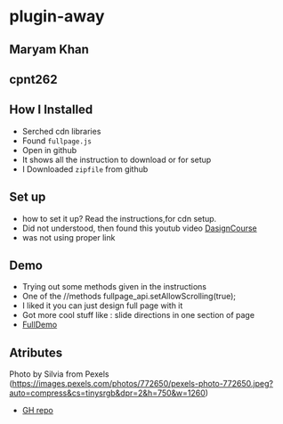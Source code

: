 # plugin-away

## Maryam Khan
## cpnt262

##  How I Installed

* Serched cdn libraries
* Found `fullpage.js`
* Open in github
* It shows all the instruction to download or for setup
* I Downloaded `zipfile` from github

## Set up

* how to set it up? Read the instructions,for cdn setup. 
* Did not understood, then found this youtub video [DasignCourse](https://www.youtube.com/watch?v=IeZSN6lWsWM)
* was not using proper link

## Demo

* Trying out some methods given in the instructions
* One of the //methods
  fullpage_api.setAllowScrolling(true);
* I liked it  you can just design full page with it 
* Got more cool stuff like : slide directions in one section of page
* [FullDemo](https://alvarotrigo.com/fullPage/)


## Atributes

Photo by Silvia from Pexels
(https://images.pexels.com/photos/772650/pexels-photo-772650.jpeg?auto=compress&cs=tinysrgb&dpr=2&h=750&w=1260)

* [GH repo](https://github.com/maryambkhan/plugin-away)
